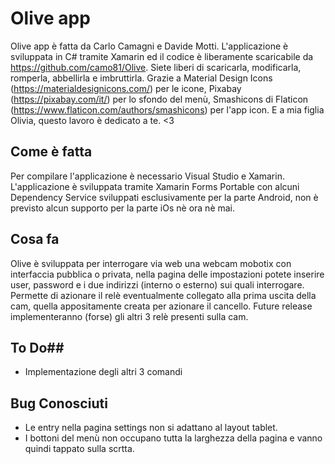 # Olive app #

Olive app è fatta da Carlo Camagni e Davide Motti.
L'applicazione è sviluppata in C# tramite Xamarin ed il codice è liberamente scaricabile da https://github.com/camo81/Olive.
Siete liberi di scaricarla, modificarla, romperla, abbellirla e imbruttirla.
Grazie a Material Design Icons (https://materialdesignicons.com/) per le icone, Pixabay (https://pixabay.com/it/) per lo sfondo del menù, Smashicons di Flaticon (https://www.flaticon.com/authors/smashicons) per l'app icon.
E a mia figlia Olivia, questo lavoro è dedicato a te. <3

## Come è fatta ##

Per compilare l'applicazione è necessario Visual Studio e Xamarin. L'applicazione è sviluppata tramite Xamarin Forms Portable con alcuni Dependency Service sviluppati esclusivamente per la parte Android, non è previsto alcun supporto per la parte iOs nè ora nè mai.


## Cosa fa ##

Olive è sviluppata per interrogare via web una webcam mobotix con interfaccia pubblica o privata, nella pagina delle impostazioni potete inserire user, password e i due indirizzi (interno o esterno) sui quali interrogare. 
Permette di azionare il relè eventualmente collegato alla prima uscita della cam, quella appositamente creata per azionare il cancello.
Future release implementeranno (forse) gli altri 3 relè presenti sulla cam.

## To Do##

- Implementazione degli altri 3 comandi

## Bug Conosciuti ##

- Le entry nella pagina settings non si adattano al layout tablet.
- I bottoni del menù non occupano tutta la larghezza della pagina e vanno quindi tappato sulla scrtta.
